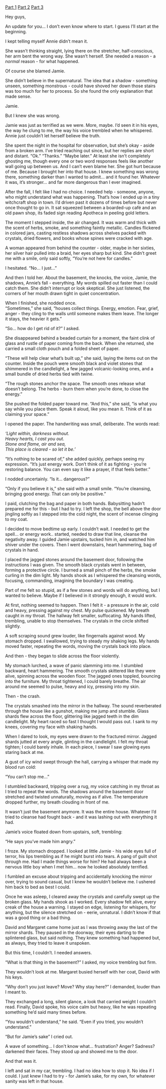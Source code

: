 [Part 1](https://www.reddit.com/r/nosleep/comments/1o17av8/babysitting_rule_dont_mention_the_man_in_the/)  [Part 2](https://www.reddit.com/r/nosleep/comments/1o5slx4/babysitting_rule_dont_mention_the_man_in_the/)  [Part 3](https://www.reddit.com/r/nosleep/comments/1obkj73/babysitting_rule_dont_mention_the_man_in_the/) 

Hey guys,

An update for you… I don’t even know where to start. I guess I’ll start at the beginning.

I kept telling myself Annie didn’t mean it.

She wasn’t thinking straight, lying there on the stretcher, half-conscious, her arm bent the wrong way. She wasn’t herself. She needed a reason - a *normal* reason - for what happened.

Of course she blamed Jamie.

She didn’t believe in the supernatural. The idea that a shadow - something unseen, something monstrous - could have shoved her down those stairs was too much for her to process. So she found the only explanation that made sense.

Jamie.

But I knew she was wrong.

Jamie was just as terrified as we were. More, maybe. I’d seen it in his eyes, the way he clung to me, the way his voice trembled when he whispered. Annie just couldn’t let herself believe the truth.

She spent the night in the hospital for observation, but she’s okay - aside from a broken arm. I’ve tried reaching out since, but her replies are short and distant. “Ok.” “Thanks.” “Maybe later.” At least she isn’t completely ghosting me, though every one or two word responses feels like another wall going up between us. And I can’t even blame her. She got hurt because of me. Because I brought her into that house. I knew something was wrong there, something darker than I wanted to admit... and it found her. Whatever it was, it’s stronger… and far more dangerous than I ever imagined.

After the fall, I felt like I had no choice. I needed help - someone, anyone, who might understand what was happening. That’s how I ended up in a tiny witchcraft shop in town. I’d driven past it dozens of times before but never once thought to go in. It sat squeezed between a boarded-up café and an old pawn shop, its faded sign reading Apotheca in peeling gold letters.

The moment I stepped inside, the air changed. It was warm and thick with the scent of herbs, smoke, and something faintly metallic. Candles flickered in colored jars, casting restless shadows across shelves packed with crystals, dried flowers, and books whose spines were cracked with age.

A woman appeared from behind the counter - older, maybe in her sixties, her silver hair pulled into a braid, her eyes sharp but kind. She didn’t greet me with a smile, only said softly, “You’re not here for candles.”

I hesitated. “No… I just…”

And then I told her. About the basement, the knocks, the voice, Jamie, the shadows, Annie’s fall - everything. My words spilled out faster than I could catch them. She didn’t interrupt or look skeptical. She just listened, the corners of her mouth drawn tight in quiet concentration.

When I finished, she nodded once.  
“Sometimes,” she said, “houses collect things. Energy, emotion. Fear, grief, anger - they cling to the walls until someone makes them leave. The longer it stays, the heavier it gets.”

“So… how do I get rid of it?” I asked.

She disappeared behind a beaded curtain for a moment, the faint clink of glass and rustle of paper coming from the back. When she returned, she carried a small cloth pouch and a folded sheet of paper.

“These will help clear what’s built up,” she said, laying the items out on the counter. Inside the pouch were smooth black and violet stones that shimmered in the candlelight, a few jagged volcanic-looking ones, and a small bundle of dried herbs tied with twine.

“The rough stones anchor the space. The smooth ones release what doesn’t belong. The herbs - burn them when you’re done, to close the energy.”

She pushed the folded paper toward me. “And this,” she said, “is what you say while you place them. Speak it aloud, like you mean it. Think of it as claiming your space.”

I opened the paper. The handwriting was small, deliberate. The words read:

*‘Light within, darkness without.*  
*Heavy hearts, I cast you out.*  
*Stone and flame, air and sea,*  
*This place is cleared - so let it be.’*

“It’s nothing to be scared of,” she added quickly, perhaps seeing my expression. “It’s just energy work. Don’t think of it as fighting - you’re restoring balance. You can even say it like a prayer, if that feels better.”

I nodded uncertainly. “Is it… dangerous?”

“Only if you believe it is,” she said with a small smile. “You’re cleansing, bringing good energy. That can only be positive.”

I paid, clutching the bag and paper in both hands. Babysitting hadn’t prepared me for this - but I had to try. I left the shop, the bell above the door jingling softly as I stepped into the cold night, the scent of incense clinging to my coat.

I decided to move bedtime up early. I couldn’t wait. I needed to get the spell… or energy work.. started, needed to draw that line, cleanse the negativity away. I guided Jamie upstairs, tucked him in, and watched him shiver under the covers. Then I went downstairs, heart hammering, bag of crystals in hand.

I placed the jagged stones around the basement door, following the instructions I was given. The smooth black crystals went in between, forming a protective circle. I burned a small pinch of the herbs, the smoke curling in the dim light. My hands shook as I whispered the cleansing words, focusing, commanding, imagining the boundary I was creating.

Part of me felt so stupid, as if a few stones and words will do anything, but I wanted to believe. Maybe if I believed in it strongly enough, it would work.

At first, nothing seemed to happen. Then I felt it - a pressure in the air, cold and heavy, pressing against my chest. My pulse quickened. My breath caught in my throat. The hallway felt smaller, suffocating. My hands lifted, trembling, unable to stop themselves. The crystals in the circle shifted slightly.

A soft scraping sound grew louder, like fingernails against wood. My stomach dropped. I swallowed, trying to steady my shaking legs. My hands moved faster, repeating the words, moving the crystals back into place.

And then - they began to slide across the floor violently.

My stomach lurched, a wave of panic slamming into me. I stumbled backward, heart hammering. The smooth crystals skittered like they were alive, spinning across the wooden floor. The jagged ones toppled, bouncing into the furniture. My throat tightened, I could barely breathe. The air around me seemed to pulse, heavy and icy, pressing into my skin.

Then - the crash.

The crystals smashed into the mirror in the hallway. The sound reverberated through the house like a gunshot, making me jump and stumble. Glass shards flew across the floor, glittering like jagged teeth in the dim candlelight. My heart raced so fast I thought I would pass out. I sank to my knees, covering my face with shaking hands.

When I dared to look, my eyes were drawn to the fractured mirror. Jagged shards jutted at every angle, glinting in the candlelight. I felt my throat tighten; I could barely inhale. In each piece, I swear I saw glowing eyes staring back at me.

A gust of icy wind swept through the hall, carrying a whisper that made my blood run cold:

“You can’t stop me…”

I stumbled backward, tripping over a rug, my voice catching in my throat as I tried to repeat the words. The shadows around the basement door stretched and twisted unnaturally, moving as if alive. The temperature dropped further, my breath clouding in front of me.

It wasn’t just the basement anymore. It was the entire house. Whatever I’d tried to cleanse had fought back - and it was lashing out with everything it had.

Jamie’s voice floated down from upstairs, soft, trembling:

“He says you’ve made him angry.”

I froze. My stomach dropped. I looked at little Jamie - his wide eyes full of terror, his lips trembling as if he might burst into tears. A pang of guilt shot through me. Had I made things worse for him? He had always been a nervous little boy when I met him… now he looked absolutely terrified.

I fumbled an excuse about tripping and accidentally knocking the mirror over, trying to sound casual, but I knew he wouldn’t believe me. I ushered him back to bed as best I could.

Once he was asleep, I cleared away the crystals and carefully swept up the broken glass. My hands shook as I worked. Every shadow felt alive, every creak of the house a warning. I stayed on edge, listening for whispers, for anything, but the silence stretched on - eerie, unnatural. I didn’t know if that was a good thing or a bad thing.

David and Margaret came home just as I was throwing away the last of the mirror shards. They paused in the doorway, their eyes darting to the splintered glass, but said nothing. They knew something had happened but, as always, they tried to leave it unspoken.

But this time, I couldn’t. I needed answers.

“What is that thing in the basement?” I asked, my voice trembling but firm.

They wouldn’t look at me. Margaret busied herself with her coat, David with his keys.

“Why don’t you just leave? Move? Why stay here?” I demanded, louder than I meant to.

They exchanged a long, silent glance, a look that carried weight I couldn’t read. Finally, David spoke, his voice calm but heavy, like he was repeating something he’d said many times before.

“You wouldn’t understand,” he said. “Even if you tried, you wouldn’t understand.”

“But for Jamie’s sake” I cried out.

A wave of something… I don't know what… frustration? Anger? Sadness? darkened their faces. They stood up and showed me to the door.

And that was it.

I left and sat in my car, trembling. I had no idea how to stop it. No idea if I could. I just knew I had to try - for Jamie’s sake, for my own, for whatever sanity was left in that house.